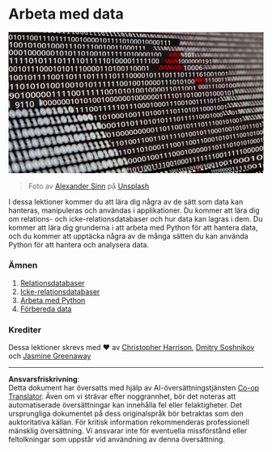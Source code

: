 <!--
CO_OP_TRANSLATOR_METADATA:
{
  "original_hash": "abc3309ab41bc5a7846f70ee1a055838",
  "translation_date": "2025-08-26T20:47:09+00:00",
  "source_file": "2-Working-With-Data/README.md",
  "language_code": "sv"
}
-->
# Arbeta med data

![data love](../../../translated_images/data-love.a22ef29e6742c852505ada062920956d3d7604870b281a8ca7c7ac6f37381d5a.sv.jpg)
> Foto av <a href="https://unsplash.com/@swimstaralex?utm_source=unsplash&utm_medium=referral&utm_content=creditCopyText">Alexander Sinn</a> på <a href="https://unsplash.com/s/photos/data?utm_source=unsplash&utm_medium=referral&utm_content=creditCopyText">Unsplash</a>
  
I dessa lektioner kommer du att lära dig några av de sätt som data kan hanteras, manipuleras och användas i applikationer. Du kommer att lära dig om relations- och icke-relationsdatabaser och hur data kan lagras i dem. Du kommer att lära dig grunderna i att arbeta med Python för att hantera data, och du kommer att upptäcka några av de många sätten du kan använda Python för att hantera och analysera data.

### Ämnen

1. [Relationsdatabaser](05-relational-databases/README.md)
2. [Icke-relationsdatabaser](06-non-relational/README.md)
3. [Arbeta med Python](07-python/README.md)
4. [Förbereda data](08-data-preparation/README.md)

### Krediter

Dessa lektioner skrevs med ❤️ av [Christopher Harrison](https://twitter.com/geektrainer), [Dmitry Soshnikov](https://twitter.com/shwars) och [Jasmine Greenaway](https://twitter.com/paladique)

---

**Ansvarsfriskrivning**:  
Detta dokument har översatts med hjälp av AI-översättningstjänsten [Co-op Translator](https://github.com/Azure/co-op-translator). Även om vi strävar efter noggrannhet, bör det noteras att automatiserade översättningar kan innehålla fel eller felaktigheter. Det ursprungliga dokumentet på dess originalspråk bör betraktas som den auktoritativa källan. För kritisk information rekommenderas professionell mänsklig översättning. Vi ansvarar inte för eventuella missförstånd eller feltolkningar som uppstår vid användning av denna översättning.